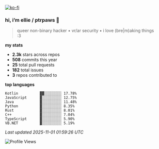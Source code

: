 [![ko-fi](https://ko-fi.com/img/githubbutton_sm.svg)](https://ko-fi.com/R6R1657BK)

### hi, i’m ellie / ptrpaws 🌸

> queer non-binary hacker • vr/ar security • i love (bre|m)aking things :3

**my stats**
- **2.3k** stars across repos
- **508** commits this year
- **25** total pull requests
- **182** total issues
- **3** repos contributed to

**top languages**
```
Kotlin          ▓▓░░░░░░░░ 17.78%
JavaScript      ▓░░░░░░░░░ 12.75%
Java            ▓░░░░░░░░░ 11.48%
Python          ▓░░░░░░░░░ 8.35%
Rust            ▓░░░░░░░░░ 8.01%
C++             ▓░░░░░░░░░ 7.04%
TypeScript      ▓░░░░░░░░░ 5.90%
VB.NET          ▓░░░░░░░░░ 5.19%
```

_Last updated 2025-11-01 01:59:26 UTC_

![Profile Views](https://komarev.com/ghpvc/?username=ptrpaws&color=grey&base=35291)
